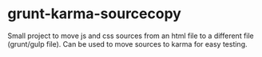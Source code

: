# grunt-karma-sourcecopy
Small project to move js and css sources from an html file to a different file (grunt/gulp file). Can be used to move sources to karma for easy testing.
